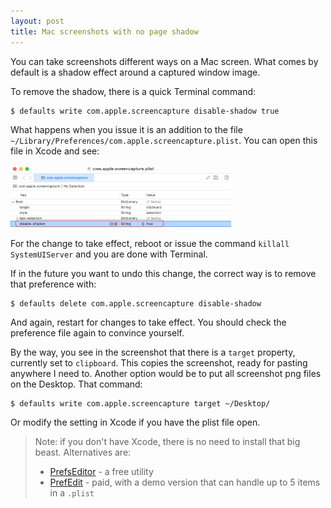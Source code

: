 ```yaml
---
layout: post
title: Mac screenshots with no page shadow
---
```


You can take screenshots different ways on a Mac screen. What comes by default is a shadow effect around a captured window image.

To remove the shadow, there is a quick Terminal command:
```
$ defaults write com.apple.screencapture disable-shadow true
```

What happens when you issue it is an addition to the file `~/Library/Preferences/com.apple.screencapture.plist`. You can open this file in Xcode and see:

<img class="centered" width="70%;" src="/assets/images/2023-06-15a.png" />

For the change to take effect, reboot or issue the command `killall SystemUIServer` and you are done with Terminal.

If in the future you want to undo this change, the correct way is to remove that preference with:
```
$ defaults delete com.apple.screencapture disable-shadow
```

And again, restart for changes to take effect. You should check the preference file again to convince yourself.

By the way, you see in the screenshot that there is a `target` property, currently set to `clipboard`. This copies the screenshot, ready for pasting anywhere I need to. Another option would be to put all screenshot png files on the Desktop. That command:
```
$ defaults write com.apple.screencapture target ~/Desktop/
```

Or modify the setting in Xcode if you have the plist file open.

> Note: if you don't have Xcode, there is no need to install that big beast. Alternatives are: 
> - [PrefsEditor](http://apps.tempel.org/PrefsEditor/) - a free utility
> - [PrefEdit](http://www.bresink.com/osx/PrefEdit.html) - paid, with a demo version that can handle up to 5 items in a `.plist`

